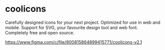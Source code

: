 # coolicons
Carefully designed icons for your next project.
Optimized for use in web and mobile. 
Support for SVG, your favourite design tool and web font. 
Completely free and open source.

https://www.figma.com/c/file/800815864899415771/coolicons-v2.1
